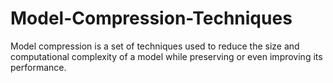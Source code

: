 # Model-Compression-Techniques
Model compression is a set of techniques used to reduce the size and computational complexity of a model while preserving or even improving its performance.
